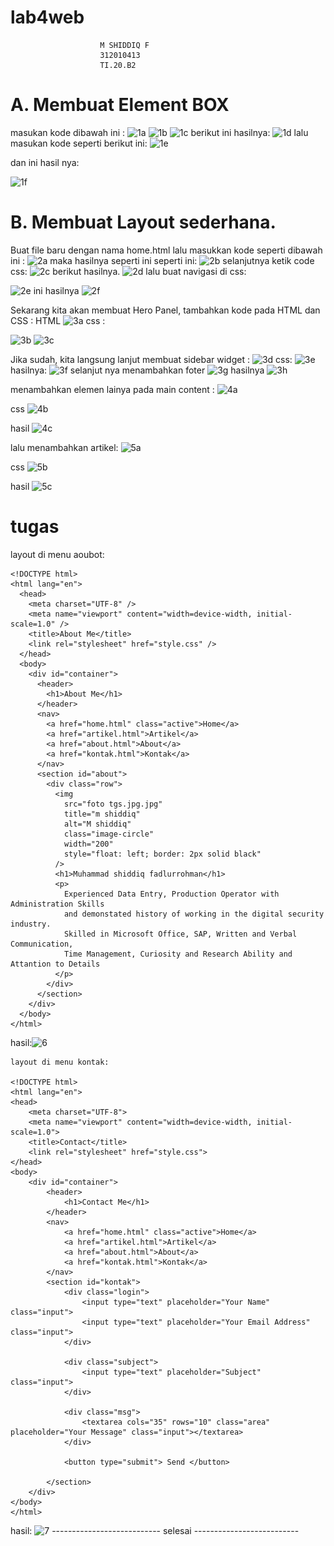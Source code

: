# lab4web
                        M SHIDDIQ F
                        312010413
                        TI.20.B2

# A. Membuat Element BOX
masukan kode dibawah ini :
![1a](https://user-images.githubusercontent.com/73062038/162205417-70b553cb-2160-454f-8ded-59d272e89619.jpg)
![1b](https://user-images.githubusercontent.com/73062038/162205420-b97b4e7b-207b-4bb5-94b5-a447a8f83fcb.jpg)
![1c](https://user-images.githubusercontent.com/73062038/162205427-d3d354b6-cf47-4fff-8d2e-bf79afd3722a.jpg)
berikut ini hasilnya:
![1d](https://user-images.githubusercontent.com/73062038/162205544-002daed9-bee9-4308-b60f-e11f39cd7fc0.jpg)
lalu masukan kode seperti berikut ini:
![1e](https://user-images.githubusercontent.com/73062038/162205656-8dc77bf5-6031-4e9d-9d25-2b82698778fd.jpg)

dan ini hasil nya:

![1f](https://user-images.githubusercontent.com/73062038/162205679-e35bb99e-916d-4ea3-908e-4ff51730d7b3.jpg)

# B. Membuat Layout sederhana.
Buat file baru dengan nama home.html lalu masukkan kode seperti dibawah ini :
![2a](https://user-images.githubusercontent.com/73062038/162206491-84d08b3b-6d14-4c2f-b1e5-1bab8e9befa2.jpg)
maka hasilnya seperti ini seperti ini:
![2b](https://user-images.githubusercontent.com/73062038/162206603-0bd9c511-1b57-48ea-bb48-2999e2b2c1f5.jpg)
selanjutnya ketik code css:
![2c](https://user-images.githubusercontent.com/73062038/162207038-a22dc217-edf5-4eab-a820-0e0d6d0f599e.jpg)
berikut hasilnya.
![2d](https://user-images.githubusercontent.com/73062038/162207085-a7e78199-9da7-4962-95a1-6ac23f8359f7.jpg)
lalu buat navigasi di css:

![2e](https://user-images.githubusercontent.com/73062038/162207313-a814a6c0-1f95-402c-a122-d9f3db9ee22d.jpg)
ini hasilnya
![2f](https://user-images.githubusercontent.com/73062038/162207334-bbb7b424-297d-4b1d-b93e-dae0b93c8d98.jpg)


Sekarang kita akan membuat Hero Panel, tambahkan kode pada HTML dan CSS : HTML
![3a](https://user-images.githubusercontent.com/73062038/162208321-a416035a-3b8b-4674-9e90-d96bad580d4a.jpg)
css :

![3b](https://user-images.githubusercontent.com/73062038/162208414-e807e1ea-6a78-4e5d-a235-f9f9c8bcefae.jpg)
![3c](https://user-images.githubusercontent.com/73062038/162208436-ec50a6d1-f6af-47b1-b06f-3b42cb37fac4.jpg)

Jika sudah, kita langsung lanjut membuat sidebar widget :
![3d](https://user-images.githubusercontent.com/73062038/162208742-eeef6cea-2093-4c6b-9432-bad06ca15af1.jpg)
css:
![3e](https://user-images.githubusercontent.com/73062038/162208767-5f63982a-c66c-4fd7-a17d-b15b0068a51a.jpg)
hasilnya:
![3f](https://user-images.githubusercontent.com/73062038/162208843-3668ce81-b1c0-4387-a4dc-4d9b923e2fd9.jpg)
selanjut nya menambahkan foter
![3g](https://user-images.githubusercontent.com/73062038/162209398-90539ddb-fbbb-462f-b917-b82169d45352.jpg)
hasilnya
![3h](https://user-images.githubusercontent.com/73062038/162209449-f5f809f8-41b8-40e3-b8d9-f3ff628e2fc3.jpg)

menambahkan elemen lainya pada main content :
![4a](https://user-images.githubusercontent.com/73062038/162209838-b1fce362-4012-429e-8dfc-551b47f6c03d.jpg)

css
![4b](https://user-images.githubusercontent.com/73062038/162209865-ad8c0910-e3ab-4b8a-90e8-6ca48dfb5403.jpg)

hasil
![4c](https://user-images.githubusercontent.com/73062038/162209902-01232ad4-ed1b-41af-b0b7-4ef4f1e3c9b8.jpg)

lalu menambahkan artikel:
![5a](https://user-images.githubusercontent.com/73062038/162210387-5f8c605b-22cd-47a2-900f-ef333d7b576d.jpg)

css
![5b](https://user-images.githubusercontent.com/73062038/162210419-a9bfa211-3078-4a1c-8d4d-7632d76c9ffe.jpg)

hasil
![5c](https://user-images.githubusercontent.com/73062038/162210446-70628a9d-688a-4df7-9f27-e4d2509966e1.jpg)

# tugas 
layout di menu aoubot:

    <!DOCTYPE html>
    <html lang="en">
      <head>
        <meta charset="UTF-8" />
        <meta name="viewport" content="width=device-width, initial-scale=1.0" />
        <title>About Me</title>
        <link rel="stylesheet" href="style.css" />
      </head>
      <body>
        <div id="container">
          <header>
            <h1>About Me</h1>
          </header>
          <nav>
            <a href="home.html" class="active">Home</a>
            <a href="artikel.html">Artikel</a>
            <a href="about.html">About</a>
            <a href="kontak.html">Kontak</a>
          </nav>
          <section id="about">
            <div class="row">
              <img
                src="foto tgs.jpg.jpg"
                title="m shiddiq"
                alt="M shiddiq"
                class="image-circle"
                width="200"
                style="float: left; border: 2px solid black"
              />
              <h1>Muhammad shiddiq fadlurrohman</h1>
              <p>
                Experienced Data Entry, Production Operator with Administration Skills
                and demonstated history of working in the digital security industry.
                Skilled in Microsoft Office, SAP, Written and Verbal Communication,
                Time Management, Curiosity and Research Ability and Attantion to Details
              </p>
            </div>
          </section>
        </div>
      </body>
    </html>

hasil:![6](https://user-images.githubusercontent.com/73062038/162213386-04df8a2e-503d-4fc2-b094-784f52d7ea0c.jpg)




    layout di menu kontak:
    
    <!DOCTYPE html>
    <html lang="en">
    <head>
        <meta charset="UTF-8">
        <meta name="viewport" content="width=device-width, initial-scale=1.0">
        <title>Contact</title>
        <link rel="stylesheet" href="style.css">
    </head>
    <body>
        <div id="container">
            <header>
                <h1>Contact Me</h1>
            </header>
            <nav>
                <a href="home.html" class="active">Home</a>
                <a href="artikel.html">Artikel</a>
                <a href="about.html">About</a>
                <a href="kontak.html">Kontak</a>
            </nav>
            <section id="kontak">
                <div class="login">
                    <input type="text" placeholder="Your Name" class="input">
                    <input type="text" placeholder="Your Email Address" class="input">
                </div>

                <div class="subject">
                    <input type="text" placeholder="Subject" class="input">
                </div>

                <div class="msg">
                    <textarea cols="35" rows="10" class="area" placeholder="Your Message" class="input"></textarea>
                </div>

                <button type="submit"> Send </button>

            </section>
        </div>
    </body>
    </html>

hasil:
![7](https://user-images.githubusercontent.com/73062038/162212134-f0ade219-fb25-405f-ac03-26373c2aa31b.jpg)
--------------------------- selesai --------------------------
